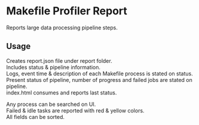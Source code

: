 # Makefile Profiler Report

Reports large data processing pipeline steps.  

## Usage
Creates report.json file under report folder.  
Includes status & pipeline information.  
Logs, event time & description of each Makefile process is stated on status.  
Present status of pipeline, number of progress and failed jobs are stated on pipeline.  
index.html consumes and reports last status.  
  
Any process can be searched on UI.  
Failed & idle tasks are reported with red & yellow colors.  
All fields can be sorted.  